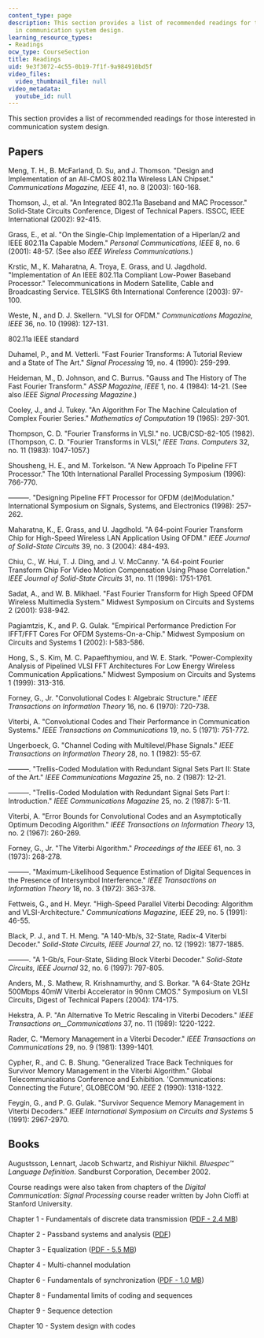 ```yaml
---
content_type: page
description: This section provides a list of recommended readings for those interested
  in communication system design.
learning_resource_types:
- Readings
ocw_type: CourseSection
title: Readings
uid: 9e3f3072-4c55-0b19-7f1f-9a984910bd5f
video_files:
  video_thumbnail_file: null
video_metadata:
  youtube_id: null
---
```


This section provides a list of recommended readings for those interested in communication system design.

Papers
------

Meng, T. H., B. McFarland, D. Su, and J. Thomson. "Design and Implementation of an All-CMOS 802.11a Wireless LAN Chipset." _Communications Magazine, IEEE_ 41, no. 8 (2003): 160-168.

Thomson, J., et al. "An Integrated 802.11a Baseband and MAC Processor." Solid-State Circuits Conference, Digest of Technical Papers. ISSCC, IEEE International (2002): 92-415.

Grass, E., et al. "On the Single-Chip Implementation of a Hiperlan/2 and IEEE 802.11a Capable Modem." _Personal Communications, IEEE_ 8, no. 6 (2001): 48-57. (See also _IEEE Wireless Communications_.)

Krstic, M., K. Maharatna, A. Troya, E. Grass, and U. Jagdhold. "Implementation of An IEEE 802.11a Compliant Low-Power Baseband Processor." Telecommunications in Modern Satellite, Cable and Broadcasting Service. TELSIKS 6th International Conference (2003): 97-100.

Weste, N., and D. J. Skellern. "VLSI for OFDM." _Communications Magazine, IEEE_ 36, no. 10 (1998): 127-131.

802.11a IEEE standard

Duhamel, P., and M. Vetterli. "Fast Fourier Transforms: A Tutorial Review and a State of The Art." _Signal Processing_ 19, no. 4 (1990): 259-299.

Heideman, M., D. Johnson, and C. Burrus. "Gauss and The History of The Fast Fourier Transform." _ASSP Magazine, IEEE_ 1, no. 4 (1984): 14-21. (See also _IEEE Signal Processing Magazine_.)

Cooley, J., and J. Tukey. "An Algorithm For The Machine Calculation of Complex Fourier Series." _Mathematics of Computation_ 19 (1965): 297-301.

Thompson, C. D. "Fourier Transforms in VLSI." no. UCB/CSD-82-105 (1982). (Thompson, C. D. "Fourier Transforms in VLSI," _IEEE Trans. Computers_ 32, no. 11 (1983): 1047-1057.)

Shousheng, H. E., and M. Torkelson. "A New Approach To Pipeline FFT Processor." The 10th International Parallel Processing Symposium (1996): 766-770.

———. "Designing Pipeline FFT Processor for OFDM (de)Modulation." International Symposium on Signals, Systems, and Electronics (1998): 257-262.

Maharatna, K., E. Grass, and U. Jagdhold. "A 64-point Fourier Transform Chip for High-Speed Wireless LAN Application Using OFDM." _IEEE Journal of Solid-State Circuits_ 39, no. 3 (2004): 484-493.

Chiu, C., W. Hui, T. J. Ding, and J. V. McCanny. "A 64-point Fourier Transform Chip For Video Motion Compensation Using Phase Correlation." _IEEE Journal of Solid-State Circuits_ 31, no. 11 (1996): 1751-1761.

Sadat, A., and W. B. Mikhael. "Fast Fourier Transform for High Speed OFDM Wireless Multimedia System." Midwest Symposium on Circuits and Systems 2 (2001): 938-942.

Pagiamtzis, K., and P. G. Gulak. "Empirical Performance Prediction For IFFT/FFT Cores For OFDM Systems-On-a-Chip." Midwest Symposium on Circuits and Systems 1 (2002): I-583-586.

Hong, S., S. Kim, M. C. Papaefthymiou, and W. E. Stark. "Power-Complexity Analysis of Pipelined VLSI FFT Architectures For Low Energy Wireless Communication Applications." Midwest Symposium on Circuits and Systems 1 (1999): 313-316.

Forney, G., Jr. "Convolutional Codes I: Algebraic Structure." _IEEE Transactions on Information Theory_ 16, no. 6 (1970): 720-738.

Viterbi, A. "Convolutional Codes and Their Performance in Communication Systems." _IEEE Transactions on Communications_ 19, no. 5 (1971): 751-772.

Ungerboeck, G. "Channel Coding with Multilevel/Phase Signals." _IEEE Transactions on Information Theory_ 28, no. 1 (1982): 55-67.

———. "Trellis-Coded Modulation with Redundant Signal Sets Part II: State of the Art." _IEEE Communications Magazine_ 25, no. 2 (1987): 12-21.

———. "Trellis-Coded Modulation with Redundant Signal Sets Part I: Introduction." _IEEE Communications Magazine_ 25, no. 2 (1987): 5-11.

Viterbi, A. "Error Bounds for Convolutional Codes and an Asymptotically Optimum Decoding Algorithm." _IEEE Transactions on Information Theory_ 13, no. 2 (1967): 260-269.

Forney, G., Jr. "The Viterbi Algorithm." _Proceedings of the IEEE_ 61, no. 3 (1973): 268-278.

———. "Maximum-Likelihood Sequence Estimation of Digital Sequences in the Presence of Intersymbol Interference." _IEEE Transactions on Information Theory_ 18, no. 3 (1972): 363-378.

Fettweis, G., and H. Meyr. "High-Speed Parallel Viterbi Decoding: Algorithm and VLSI-Architecture." _Communications Magazine, IEEE_ 29, no. 5 (1991): 46-55.

Black, P. J., and T. H. Meng. "A 140-Mb/s, 32-State, Radix-4 Viterbi Decoder." _Solid-State Circuits, IEEE Journal_ 27, no. 12 (1992): 1877-1885.

———. "A 1-Gb/s, Four-State, Sliding Block Viterbi Decoder." _Solid-State Circuits, IEEE Journal_ 32, no. 6 (1997): 797-805.

Anders, M., S. Mathew, R. Krishnamurthy, and S. Borkar. "A 64-State 2GHz 500Mbps 40mW Viterbi Accelerator in 90nm CMOS." Symposium on VLSI Circuits, Digest of Technical Papers (2004): 174-175.

Hekstra, A. P. "An Alternative To Metric Rescaling in Viterbi Decoders." _IEEE Transactions on__Communications_ 37, no. 11 (1989): 1220-1222.

Rader, C. "Memory Management in a Viterbi Decoder." _IEEE Transactions on Communications_ 29, no. 9 (1981): 1399-1401.

Cypher, R., and C. B. Shung. "Generalized Trace Back Techniques for Survivor Memory Management in the Viterbi Algorithm." Global Telecommunications Conference and Exhibition. 'Communications: Connecting the Future', GLOBECOM '90. _IEEE_ 2 (1990): 1318-1322.

Feygin, G., and P. G. Gulak. "Survivor Sequence Memory Management in Viterbi Decoders." _IEEE International Symposium on Circuits and Systems_ 5 (1991): 2967-2970.

Books
-----

Augustsson, Lennart, Jacob Schwartz, and Rishiyur Nikhil. _Bluespec™ Language Definition_. Sandburst Corporation, December 2002.

Course readings were also taken from chapters of the _Digital Communication: Signal Processing_ course reader written by John Cioffi at Stanford University.

Chapter 1 - Fundamentals of discrete data transmission ([PDF - 2.4 MB](http://stanford.edu/group/cioffi/ee379a/course_reader/chap1.pdf))

Chapter 2 - Passband systems and analysis ([PDF](http://stanford.edu/group/cioffi/ee379a/course_reader/chap2.pdf))

Chapter 3 - Equalization ([PDF - 5.5 MB](http://stanford.edu/group/cioffi/ee379a/course_reader/chap3.pdf))

Chapter 4 - Multi-channel modulation

Chapter 6 - Fundamentals of synchronization ([PDF - 1.0 MB](http://stanford.edu/group/cioffi/ee379a/course_reader/chap6.pdf))

Chapter 8 - Fundamental limits of coding and sequences

Chapter 9 - Sequence detection

Chapter 10 - System design with codes
